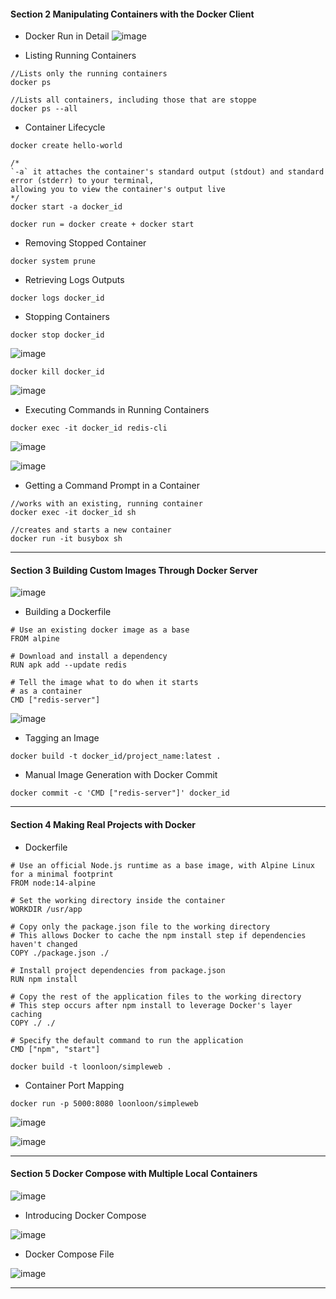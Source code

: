 #### Section 2 Manipulating Containers with the Docker Client ####

* Docker Run in Detail
![image](https://github.com/loonloon/Notes/assets/5309726/ebe2d1c8-6e3b-4bae-a377-cf9e1134cbfb)

* Listing Running Containers
```
//Lists only the running containers
docker ps

//Lists all containers, including those that are stoppe
docker ps --all 
```

* Container Lifecycle
```
docker create hello-world

/*
`-a` it attaches the container's standard output (stdout) and standard error (stderr) to your terminal,
allowing you to view the container's output live
*/
docker start -a docker_id

docker run = docker create + docker start
```

* Removing Stopped Container
```
docker system prune
```

* Retrieving Logs Outputs
```
docker logs docker_id
```

* Stopping Containers
```
docker stop docker_id
```

![image](https://github.com/loonloon/Notes/assets/5309726/30b21822-4696-4eac-88f3-f1dc4b0c7b81)

```
docker kill docker_id
```

![image](https://github.com/loonloon/Notes/assets/5309726/dd1a3339-891e-4494-896d-1ba8c185e874)

* Executing Commands in Running Containers
```
docker exec -it docker_id redis-cli
```
![image](https://github.com/loonloon/Notes/assets/5309726/54836f61-84f8-4b3a-a61b-e4d4a80835c3)

![image](https://github.com/loonloon/Notes/assets/5309726/67bc838a-cae8-4a83-a825-797b71d5281c)

* Getting a Command Prompt in a Container
```
//works with an existing, running container
docker exec -it docker_id sh

//creates and starts a new container
docker run -it busybox sh
```

---

#### Section 3 Building Custom Images Through Docker Server ####

![image](https://github.com/loonloon/Notes/assets/5309726/67838788-daeb-48a2-bfde-6b20bddacd7c)

* Building a Dockerfile
```
# Use an existing docker image as a base
FROM alpine

# Download and install a dependency
RUN apk add --update redis

# Tell the image what to do when it starts
# as a container
CMD ["redis-server"]
```

![image](https://github.com/loonloon/Notes/assets/5309726/461ed68a-9d79-4a0b-a5b1-0e7eeff88cc1)

* Tagging an Image
```
docker build -t docker_id/project_name:latest .
```

* Manual Image Generation with Docker Commit
```
docker commit -c 'CMD ["redis-server"]' docker_id
```
---

#### Section 4 Making Real Projects with Docker ####

* Dockerfile
```
# Use an official Node.js runtime as a base image, with Alpine Linux for a minimal footprint
FROM node:14-alpine

# Set the working directory inside the container
WORKDIR /usr/app

# Copy only the package.json file to the working directory
# This allows Docker to cache the npm install step if dependencies haven't changed
COPY ./package.json ./

# Install project dependencies from package.json
RUN npm install

# Copy the rest of the application files to the working directory
# This step occurs after npm install to leverage Docker's layer caching
COPY ./ ./

# Specify the default command to run the application
CMD ["npm", "start"]
```

```
docker build -t loonloon/simpleweb .
```

* Container Port Mapping
```
docker run -p 5000:8080 loonloon/simpleweb
```
![image](https://github.com/user-attachments/assets/7c28309d-3e48-408e-8477-13e729abceb6)

![image](https://github.com/user-attachments/assets/e5406a4e-abf0-4c1f-b049-75529a72102f)

---

#### Section 5 Docker Compose with Multiple Local Containers ####

![image](https://github.com/user-attachments/assets/aca292b6-f072-40c3-980d-9e0d8597640c)

* Introducing Docker Compose

![image](https://github.com/user-attachments/assets/e5455cee-ecd2-4fe1-989d-01dcf9ad5943)

* Docker Compose File

![image](https://github.com/user-attachments/assets/ddcd302c-adfc-42eb-bd8f-a3339ae04166)

---


